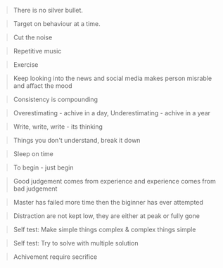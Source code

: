 >There is no silver bullet.

>Target on behaviour at a time.

>Cut the noise

>Repetitive music

>Exercise

>Keep looking into the news and social media makes person misrable and affact the mood

>Consistency is compounding

>Overestimating - achive in a day, Underestimating - achive in a year

>Write, write, write  - its thinking

>Things you don't understand, break it down

>Sleep on time

>To begin  - just begin

>Good judgement comes from experience and experience comes from bad judgement

>Master has failed more time then the biginner has ever attempted

>Distraction are not kept low, they are either at peak or fully gone

>Self test: Make simple things complex & complex things simple

>Self test: Try to solve with multiple solution

>Achivement require secrifice
